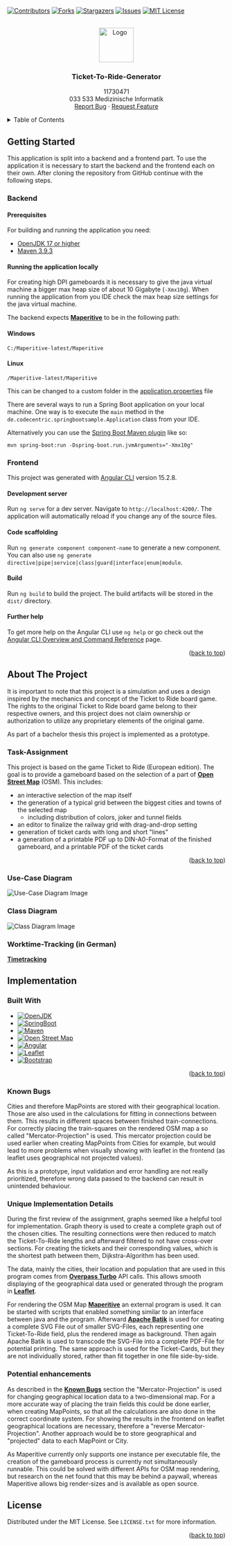 <!-- Improved compatibility of back to top link: See: https://github.com/othneildrew/Best-README-Template/pull/73 -->
<a name="readme-top"></a>
<!--
*** Thanks for checking out the Best-README-Template. If you have a suggestion
*** that would make this better, please fork the repo and create a pull request
*** or simply open an issue with the tag "enhancement".
*** Don't forget to give the project a star!
*** Thanks again! Now go create something AMAZING! :D
-->



<!-- PROJECT SHIELDS -->
<!--
*** I'm using markdown "reference style" links for readability.
*** Reference links are enclosed in brackets [ ] instead of parentheses ( ).
*** See the bottom of this document for the declaration of the reference variables
*** for contributors-url, forks-url, etc. This is an optional, concise syntax you may use.
*** https://www.markdownguide.org/basic-syntax/#reference-style-links
-->
[![Contributors][contributors-shield]][contributors-url]
[![Forks][forks-shield]][forks-url]
[![Stargazers][stars-shield]][stars-url]
[![Issues][issues-shield]][issues-url]
[![MIT License][license-shield]][license-url]




<!-- PROJECT LOGO -->
<br />
<div align="center">
  <a href="https://www.tuwien.at/">
    <img src="TU_Signet_RGB.svg" alt="Logo" width="80" height="80">
  </a>

<h3 align="center">Ticket-To-Ride-Generator</h3>

  <p align="center">
    11730471 <br />
    033 533 Medizinische Informatik
    <br />
    <a href="https://github.com/binapple/Ticket-To-Ride-Generator/issues">Report Bug</a>
    ·
    <a href="https://github.com/binapple/Ticket-To-Ride-Generator/issues">Request Feature</a>
  </p>
</div>



<!-- TABLE OF CONTENTS -->

<details>
  <summary>Table of Contents</summary>

  <!-- TOC -->
  * [Getting Started](#getting-started)
    * [Backend](#backend)
      * [Prerequisites](#prerequisites)
      * [Running the application locally](#running-the-application-locally)
    * [Frontend](#frontend)
      * [Development server](#development-server)
      * [Code scaffolding](#code-scaffolding)
      * [Build](#build)
      * [Further help](#further-help)
  * [About The Project](#about-the-project)
    * [Task-Assignment](#task-assignment)
    * [Use-Case Diagram](#use-case-diagram)
    * [Class Diagram](#class-diagram)
    * [Worktime-Tracking (in German)](#worktime-tracking-in-german)
  * [Implementation](#implementation-)
    * [Built With](#built-with)
    * [Known Bugs](#known-bugs)
    * [Unique Implementation-Details](#unique-implementation-details)
    * [Potential enhancements](#potential-enhancements)
  * [License](#license)
<!-- TOC -->

</details>

<!-- GETTING STARTED -->
## Getting Started

This application is split into a backend and a frontend part. To use the application it is necessary to start
the backend and the frontend each on their own. After cloning the repository from GitHub continue with the following steps.

### Backend

#### Prerequisites

For building and running the application you need:

- [OpenJDK 17 or higher](https://jdk.java.net/archive/)
- [Maven 3.9.3](https://maven.apache.org)

#### Running the application locally

For creating high DPI gameboards it is necessary to give the java virtual machine a bigger max heap size of about 10 Gigabyte (`-Xmx10g`).
When running the application from you IDE check the max heap size settings for the java virtual machine.

The backend expects **[Maperitive](http://maperitive.net/)** to be in the following path:

#### Windows

```
C:/Maperitive-latest/Maperitive
```

#### Linux

```
/Maperitive-latest/Maperitive
```

This can be changed to a custom folder in the [application.properties](./backend/src/main/resources/application.properties) file

There are several ways to run a Spring Boot application on your local machine. One way is to execute the `main` method in the `de.codecentric.springbootsample.Application` class from your IDE.

Alternatively you can use the [Spring Boot Maven plugin](https://docs.spring.io/spring-boot/docs/current/reference/html/build-tool-plugins-maven-plugin.html) like so:

```shell
mvn spring-boot:run -Dspring-boot.run.jvmArguments="-Xmx10g"
```

### Frontend

This project was generated with [Angular CLI](https://github.com/angular/angular-cli) version 15.2.8.

#### Development server

Run `ng serve` for a dev server. Navigate to `http://localhost:4200/`. The application will automatically reload if you change any of the source files.

#### Code scaffolding

Run `ng generate component component-name` to generate a new component. You can also use `ng generate directive|pipe|service|class|guard|interface|enum|module`.

#### Build

Run `ng build` to build the project. The build artifacts will be stored in the `dist/` directory.

#### Further help

To get more help on the Angular CLI use `ng help` or go check out the [Angular CLI Overview and Command Reference](https://angular.io/cli) page.


<p align="right">(<a href="#readme-top">back to top</a>)</p>

<!-- ABOUT THE PROJECT -->
## About The Project

It is important to note that this project is a simulation and uses a design inspired by the mechanics and concept of the Ticket to Ride board game.
The rights to the original Ticket to Ride board game belong to their respective owners, and this project does not claim ownership or authorization to utilize any proprietary elements of the original game.

As part of a bachelor thesis this project is implemented as a prototype.

### Task-Assignment

This project is based on the game Ticket to Ride (European edition).
The goal is to provide a gameboard based on the selection of a part of **[Open Street Map][Open-url]** (OSM). This includes:
- an interactive selection of the map itself
- the generation of a typical grid between the biggest cities and towns of the selected map 
  - including distribution of colors, joker and tunnel fields
- an editor to finalize the railway grid with drag-and-drop setting
- generation of ticket cards with long and short "lines"
- a generation of a printable PDF up to DIN-A0-Format of the finished gameboard, and a printable PDF of the ticket cards 

<p align="right">(<a href="#readme-top">back to top</a>)</p>

### Use-Case Diagram

![Use-Case Diagram Image](Use-Case.png)

### Class Diagram

![Class Diagram Image](Class.png)

### Worktime-Tracking (in German)

**[Timetracking](Zeitliste.md)**

## Implementation 

### Built With

* [![OpenJDK][Java.com]][Java-url]
* [![SpringBoot][Spring.com]][Spring-url]
* [![Maven][Maven.com]][Maven-url]
* [![Open Street Map][Open.com]][Open-url]
* [![Angular][Angular.io]][Angular-url]
* [![Leaflet][Leaflet.com]][Leaflet-url]
* [![Bootstrap][Bootstrap.com]][Bootstrap-url]







<p align="right">(<a href="#readme-top">back to top</a>)</p>

### Known Bugs

Cities and therefore MapPoints are stored with their geographical location.
Those are also used in the calculations for fitting in connections between them.
This results in different spaces between finished train-connections.
For correctly placing the train-squares on the rendered OSM map a so called "Mercator-Projection" is used.
This mercator projection could be used earlier when creating MapPoints from Cities for example, but
would lead to more problems when visually showing with leaflet in the frontend (as leaflet uses geographical not projected values).

As this is a prototype, input validation and error handling are not really prioritized,
therefore wrong data passed to the backend can result in unintended behaviour.

### Unique Implementation Details

During the first review of the assignment, graphs seemed like a helpful tool for implementation. 
Graph theory is used to create a complete graph out of the chosen cities. 
The resulting connections were then reduced to match the Ticket-To-Ride lengths and afterward filtered to not have cross-over sections.
For creating the tickets and their corresponding values, which is the shortest path between them, Dijkstra-Algorithm has been used.

The data, mainly the cities, their location and population that are used in this program comes from **[Overpass Turbo](https://overpass-turbo.eu/)** API calls. 
This allows smooth displaying of the geographical data used or generated through the program in **[Leaflet][Leaflet-url]**.

For rendering the OSM Map **[Maperitive](http://maperitive.net/)** an external program is used.
It can be started with scripts that enabled something similar to an interface between java and the program.
Afterward **[Apache Batik](https://xmlgraphics.apache.org/batik/)** is used for creating a complete SVG File out of smaller SVG-Files,
each representing one Ticket-To-Ride field, plus the rendered image as background. 
Then again Apache Batik is used to transcode the SVG-File into a complete PDF-File for potential printing. 
The same approach is used for the Ticket-Cards, but they are not individually stored, rather than fit together in one file side-by-side.

### Potential enhancements

As described in the **[Known Bugs](#known-bugs)** section the "Mercator-Projection" is used for changing geographical location data to a two-dimensional map.
For a more accurate way of placing the train fields this could be done earlier, when creating MapPoints,
so that all the calculations are also done in the correct coordinate system. 
For showing the results in the frontend on leaflet geographical locations are necessary, therefore a "reverse Mercator-Projection".
Another approach would be to store geographical and "projected" data to each MapPoint or City.

As Maperitive currently only supports one instance per executable file, the creation of the gameboard process is currently not simultaneously runnable.
This could be solved with different APIs for OSM map rendering, but research on the net found that this may be behind a paywall,
whereas Maperitive allows big render-sizes and is available as open source.



<!-- USAGE EXAMPLES -->

[//]: # (## Usage)

[//]: # ()
[//]: # (Use this space to show useful examples of how a project can be used. Additional screenshots, code examples and demos work well in this space. You may also link to more resources.)

[//]: # ()
[//]: # (_For more examples, please refer to the [Documentation]&#40;https://example.com&#41;_)

[//]: # ()
[//]: # (<p align="right">&#40;<a href="#readme-top">back to top</a>&#41;</p>)



<!-- ROADMAP -->

[//]: # (## Roadmap)

[//]: # ()
[//]: # (- [ ] Feature 1)

[//]: # (- [ ] Feature 2)

[//]: # (- [ ] Feature 3)

[//]: # (    - [ ] Nested Feature)

[//]: # ()
[//]: # (See the [open issues]&#40;https://github.com/binapple/Ticket-To-Ride-Generator/issues&#41; for a full list of proposed features &#40;and known issues&#41;.)

[//]: # ()
[//]: # (<p align="right">&#40;<a href="#readme-top">back to top</a>&#41;</p>)



<!-- CONTRIBUTING -->

[//]: # (## Contributing)

[//]: # ()
[//]: # (Contributions are what make the open source community such an amazing place to learn, inspire, and create. Any contributions you make are **greatly appreciated**.)

[//]: # ()
[//]: # (If you have a suggestion that would make this better, please fork the repo and create a pull request. You can also simply open an issue with the tag "enhancement".)

[//]: # (Don't forget to give the project a star! Thanks again!)

[//]: # ()
[//]: # (1. Fork the Project)

[//]: # (2. Create your Feature Branch &#40;`git checkout -b feature/AmazingFeature`&#41;)

[//]: # (3. Commit your Changes &#40;`git commit -m 'Add some AmazingFeature'`&#41;)

[//]: # (4. Push to the Branch &#40;`git push origin feature/AmazingFeature`&#41;)

[//]: # (5. Open a Pull Request)

[//]: # ()
[//]: # (<p align="right">&#40;<a href="#readme-top">back to top</a>&#41;</p>)



<!-- LICENSE -->
## License

Distributed under the MIT License. See `LICENSE.txt` for more information.

<p align="right">(<a href="#readme-top">back to top</a>)</p>



<!-- CONTACT -->

[//]: # (## Contact)

[//]: # ()
[//]: # (Your Name - [@twitter_handle]&#40;https://twitter.com/twitter_handle&#41; - e11730471@student.tuwien.ac.at.com)

[//]: # ()
[//]: # (Project Link: [https://github.com/binapple/Ticket-To-Ride-Generator]&#40;https://github.com/binapple/Ticket-To-Ride-Generator&#41;)

[//]: # ()
[//]: # (<p align="right">&#40;<a href="#readme-top">back to top</a>&#41;</p>)



<!-- ACKNOWLEDGMENTS -->

[//]: # (## Acknowledgments)

[//]: # ()
[//]: # (* []&#40;&#41;)

[//]: # (* []&#40;&#41;)

[//]: # (* []&#40;&#41;)

[//]: # ()
[//]: # (<p align="right">&#40;<a href="#readme-top">back to top</a>&#41;</p>)



<!-- MARKDOWN LINKS & IMAGES -->
<!-- https://www.markdownguide.org/basic-syntax/#reference-style-links -->
[contributors-shield]:  https://img.shields.io/github/contributors/binapple/Ticket-To-Ride-Generator.svg?style=for-the-badge
[contributors-url]: https://github.com/binapple/Ticket-To-Ride-Generator/graphs/contributors
[forks-shield]: https://img.shields.io/github/forks/binapple/Ticket-To-Ride-Generator.svg?style=for-the-badge
[forks-url]: https://github.com/binapple/Ticket-To-Ride-Generator/network/members
[stars-shield]: https://img.shields.io/github/stars/binapple/Ticket-To-Ride-Generator.svg?style=for-the-badge
[stars-url]: https://github.com/binapple/Ticket-To-Ride-Generator/stargazers
[issues-shield]: https://img.shields.io/github/issues/binapple/Ticket-To-Ride-Generator.svg?style=for-the-badge
[issues-url]: https://github.com/binapple/Ticket-To-Ride-Generator/issues
[license-shield]: https://img.shields.io/github/license/binapple/Ticket-To-Ride-Generator.svg?style=for-the-badge
[license-url]: https://github.com/binapple/Ticket-To-Ride-Generator/blob/main/LICENSE.txt
[linkedin-shield]: https://img.shields.io/badge/-LinkedIn-black.svg?style=for-the-badge&logo=linkedin&colorB=555
[linkedin-url]: https://linkedin.com/in/linkedin_username
[product-screenshot]: images/screenshot.png
[Next.js]: https://img.shields.io/badge/next.js-000000?style=for-the-badge&logo=nextdotjs&logoColor=white
[Next-url]: https://nextjs.org/
[React.js]: https://img.shields.io/badge/React-20232A?style=for-the-badge&logo=react&logoColor=61DAFB
[React-url]: https://reactjs.org/
[Vue.js]: https://img.shields.io/badge/Vue.js-35495E?style=for-the-badge&logo=vuedotjs&logoColor=4FC08D
[Vue-url]: https://vuejs.org/
[Angular.io]: https://img.shields.io/badge/Angular-DD0031?style=for-the-badge&logo=angular&logoColor=white
[Angular-url]: https://angular.io/
[Svelte.dev]: https://img.shields.io/badge/Svelte-4A4A55?style=for-the-badge&logo=svelte&logoColor=FF3E00
[Svelte-url]: https://svelte.dev/
[Laravel.com]: https://img.shields.io/badge/Laravel-FF2D20?style=for-the-badge&logo=laravel&logoColor=white
[Laravel-url]: https://laravel.com
[Bootstrap.com]: https://img.shields.io/badge/Bootstrap-563D7C?style=for-the-badge&logo=bootstrap&logoColor=white
[Bootstrap-url]: https://getbootstrap.com
[JQuery.com]: https://img.shields.io/badge/jQuery-0769AD?style=for-the-badge&logo=jquery&logoColor=white
[JQuery-url]: https://jquery.com 
[Spring.com]: https://img.shields.io/badge/Spring%20Boot-6DB33F?style=for-the-badge&logo=springboot&logoColor=white
[Spring-url]: https://spring.io/projects/spring-boot
[Java.com]: https://img.shields.io/badge/OpenJDK-437291?style=for-the-badge&logo=openjdk&logoColor=white
[Java-url]: https://openjdk.org/
[Leaflet.com]: https://img.shields.io/badge/Leaflet-199900?style=for-the-badge&logo=leaflet&logoColor=white
[Leaflet-url]: https://leafletjs.com/
[Maven.com]: https://img.shields.io/badge/Maven-C71A36?style=for-the-badge&logo=apachemaven&logoColor=white
[Maven-url]: https://maven.apache.org/
[Open.com]: https://img.shields.io/badge/Open%20Street%20Map-%237EBC6F?style=for-the-badge&logo=openstreetmap&logoColor=white
[Open-url]: https://www.openstreetmap.org/
